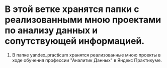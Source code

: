 # В этой ветке хранятся папки с реализованными мною проектами по анализу данных и сопутствующей информацией. 
1) В папке yandex_practicum хранятся реализованные мною проекты в ходе обучения профессии "Аналитик Данных" в Яндекс Практикуме. 
   
